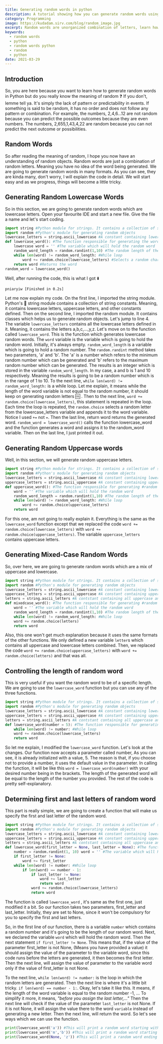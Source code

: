 ```yaml
---
title: Generating random words in python
description: A tutorial showing how you can generate random words using python
category: Programming
image: https://kudadam.sirv.com/blog/random_image.jpg
excerpt: Random words are unorganized combination of letters, learn how to use python to create some
keywords:
  - random words
  - python
  - random words python
  - random
  - python
date: 2021-03-29
---
```


## Introduction

So, you are here because you want to learn how to generate random words in Python but do you really know the meaning of random :question:
If you don't, lemme tell ya. It's simply the lack of pattern or predictability in events. If something is said to be random, it has no order and does not follow any pattern or combination.
For example, the numbers, 2,4,6...12 are not random because you can predict the possible outcomes because they are even numbers.
The numbers, 2,655,1,43,4,22 are random because you can not predict the next outcome or possibilities.

## Random Words

So after reading the meaning of random, I hope you now have an understanding of random objects.
Random words are just a combination of random letters. Meaning you have no idea of the word being generated.
We are going to generate random words in many formats. As you can see, they are kinda many, don't worry, I will explain the code in detail.
We will start easy and as we progress, things will become a little tricky.

## Generating Random Lowercase Words

So in this section, we are going to generate random words which are lowercase letters. Open your favourite IDE and start a new file.
Give the file a name and let's start coding.

```python
import string #Python module for strings. It contains a collection of string constants
import random #Python's module for generating random objects
lowercase_letters = string.ascii_lowercase #A constant containing lowercase letters
def lowercase_word(): #The function responsible for generating the word
    lowercase word = '' #The variable which will hold the random word
    random_word_length = random.randint(1,10) #The random length of the word
    while len(word) != random_word_length: #While loop
        word += random.choice(lowercase_letters) #Selects a random character on each iteration
    return word #Returns the word
random_word = lowercase_word()

```

Well, after running the code, this is what I got :arrow_down:

`pniaryiw [Finished in 0.2s]`

Let me now explain my code.
On the first line, I imported the string module. Python's :snake: string module contains a collection of string constants. Meaning, it contains lowercase letters, uppercase letters, and other constants defined. Then on the second line, I imported the random module. It contains classes which helps us to generate random objects.
Let's jump to line 4. The variable `lowercase_letters` contains all the lowercase letters defined in it. Meaning, it contains the letters a,b,c,...,y,z.
Let's move on to the function called `lowercase_word`. This is the function which generates lowercase random words. The `word` variable is the variable which is going to hold the random word. Initially, it's always empty.
`random_word_length` is a variable which is going to hold a random number. The `random.randint` method takes two parameters, 'a' and 'b'. The 'a' is a number which
refers to the minimum random number which can be generated and 'b' refers to the maximum
random number which can be generated.
The results is an integer which is stored in the variable `random_word_length`. In my case, a and b is 1 and 10 respectively. Meaning the results is going to be a random number which is in the range of 1 to 10.
To the next line, `while len(word) != random_word_length:` is a while loop.
Let me explain, it means while the length of the word variable is not equal to the random number, it should keep on generating random letters :cool: . Then to the next line, `word += random.choice(lowercase_letters)`, this statement is repeated in the loop. Each time the loop is repeated, the `random.choice` selects a random letter from the lowercase_letters variable and appends it to the word variable. Notice I used `+=` not `=`.
Then the last line, return word returns the generated word.
`random_word = lowercase_word()` calls the function lowercase_word and the function generates a word and assigns it to the random_word variable.
Then on the last line, I just printed it out.

## Generating Random Uppercase words

Well, in this section, we will generate random uppercase letters.

```python
import string #Python module for strings. It contains a collection of string constants
import random #Python's module for generating random objects
lowercase_letters = string.ascii_lowercase #A constant containing lowercase letters
uppercase_letters = string.ascii_uppercase #A constant containing uppercase letters
def uppercase_word(): #The function responsible for generating #random words which are in uppercase
    word = '' #The variable which will hold the random word
    random_word_length = random.randint(1,10) #The random length of the word
    while len(word) != random_word_length: #While loop
        word += random.choice(uppercase_letters)
    return word
```

For this one, am not going to really explain it. Everything is the same as the `lowercase_word` function except that we replaced the code `word += random.choice(lowercase_letters)` with `word += random.choice(uppercase_letters)`. The variable `uppercase_letters` contains uppercase letters.

## Generating Mixed-Case Random Words

So, over here, we are going to generate random words which are a mix of uppercase and lowercase.

```python
import string #Python module for strings. It contains a collection of string constants
import random #Python's module for generating random objects
lowercase_letters = string.ascii_lowercase #A constant containing lowercase letters
uppercase_letters = string.ascii_uppercase #A constant containing uppercase letters
letters = string.ascii_letters #A contstant containing all uppercase and lowercase letters
def mixedcase_word(): #The function responsible for generating #random words which are in uppercase
    word = '' #The variable which will hold the random word
    random_word_length = random.randint(1,10) #The random length of the word
    while len(word) != random_word_length: #While loop
    word += random.choice(letters)
    return word
```

Also, this one won't get much explanation because it uses the same formats of the other functions.
We only defined a new variable `letter`s which contains all uppercase and lowercase letters combined.
Then, we replaced the code `word += random.choice(uppercase_letters)` with `word += random.choice(letters)` and that was all.

## Controlling the length of random word

This is very useful if you want the random word to be of a specific length. We are going to use the `lowercase_word` function but you can use any of the three functions.

```python
import string #Python module for strings. It contains a collection of string constants
import random #Python's module for generating random objects
lowercase_letters = string.ascii_lowercase #A constant containing lowercase letters
uppercase_letters = string.ascii_uppercase #A constant containing uppercase letters
letters = string.ascii_letters #A contstant containing all uppercase and lowercase letters
def lowercase_word(number = 5): #The function responsible for generating #random words which are in uppercase word = '' #The variable which will hold the random word
    while len(word) != number: #While loop
    word += random.choice(lowercase_letters)
    return word
```

So let me explain, I modified the `lowercase_word` function. Let's look at the changes.
Our function now accepts a parameter called number, As you can see, it is already initialized with a value, 5. The reason is that, if you choose not to provide a number, it uses the default value in the parameter.
In calling the function, it will be like this `word = lowercase_word(number)` with your desired number being in the brackets.
The length of the generated word will be equal to the length of the number you provided. The rest of the code is pretty self-explanatory.

## Determining first and last letters of random word

This part is really simple, we are going to create a function that will make us specify the first and last letter of the random word.

```python
import string #Python module for strings. It contains a collection of string constants
import random #Python's module for generating random objects
lowercase_letters = string.ascii_lowercase #A constant containing lowercase letters
uppercase_letters = string.ascii_uppercase #A constant containing uppercase letters
letters = string.ascii_letters #A contstant containing all uppercase and lowercase letters
def lowercase_word(first_letter = None, last_letter = None): #The function responsible for generating #random words which are in uppercase
    number = random.randint(1, 10) word = '' #The variable which will hold the random word
    if first_letter != None:
        word += first_letter
    while len(word) != number: #While loop
        if len(word) == number - 1:
            if last_letter != None:
                word += last_letter
                return word
            word += random.choice(lowercase_letters)
            return word
```

The function is called `lowercase_word` , it's same as the first one, just modified it a bit. So our function takes two parameters, first_letter and last_letter. Initially, they are set to None, since it won't be compulsory for you to specify the first and last letters.

So, in the first line of our function, there is a variable `number` which contains a random number and it's going to be the length of our random word.
Next, we declared the variable `word` which will hold the random word. Then the next statement `if first_letter != None`. This means that, if the value of the parameter first_letter is not None, (Means you have provided a value) it should assign the value of the parameter to the variable word, since this code runs before the letters are generated, it then becomes the first letter.
Then the next line, will assign the value of parameter to the variable word only if the value of first_letter is not None.

To the next line, `while len(word) != number:` is the loop in which the random letters are generated.
Then the next line is where it's a little bit tricky. `if len(word) == number - 1:`. Okay, let's take it like this. It means, if the length of the word variable is equal to the random number -1, ...
To simplify it more, it means, _"before you assign the last letter,..."_
Then the next line will check if the value of the parameter `last_letter` is not None. If it is not None, it will assign the value there to the word `variable` instead of generating a new letter.
Then the next line, will return the word.
So let's see ways which we can use the function.

```python
print(lowercase_word('a')) #This will print a random word starting with 'a'
print(lowercase_word('m','b')) #This will print a random word starting with 'm' and ending with 'b'.
print(lowercase_word(None, 'z')) #This will print a random word ending with 'z'.

```
